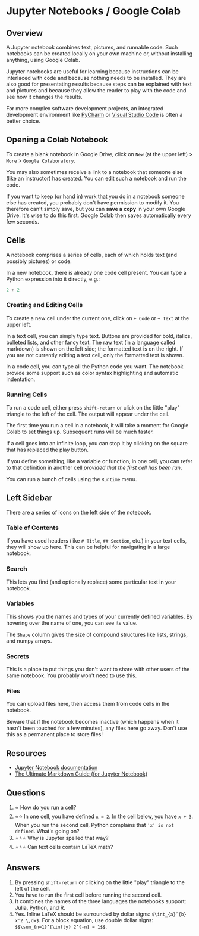 # Jupyter Notebooks / Google Colab

## Overview
A Jupyter notebook combines text, pictures, and runnable code. Such notebooks can be created locally on your own machine or, without installing anything, using Google Colab.

Jupyter notebooks are useful for learning because instructions can be interlaced with code and because nothing needs to be installed. They are also good for presentating results because steps can be explained with text and pictures and because they allow the reader to play with the code and see how it changes the results.

For more complex software development projects, an integrated development environment like [PyCharm](development_tools/pycharm.md) or [Visual Studio Code](development_tools/vs_code.md) is often a better choice.

## Opening a Colab Notebook

To create a blank notebook in Google Drive, click on `New` (at the upper left) > `More` > `Google Colaboratory`.

You may also sometimes receive a link to a notebook that someone else (like an instructor) has created. You can edit such a notebook and run the code.

If you want to keep (or hand in) work that you do in a notebook someone else has created, you probably don't have permission to modify it. You therefore can't simply save, but you can **save a copy** in your own Google Drive. It's wise to do this first. Google Colab then saves automatically every few seconds.

## Cells

A notebook comprises a series of cells, each of which holds text (and possibly pictures) or code.

In a new notebook, there is already one code cell present. You can type a Python expression into it directly, e.g.:

```python
2 + 2
```

### Creating and Editing Cells

To create a new cell under the current one, click on `+ Code` or `+ Text` at the upper left.

In a text cell, you can simply type text. Buttons are provided for bold, italics, bulleted lists, and other fancy text. The raw text (in a language called markdown) is shown on the left side; the formatted text is on the right. If you are not currently editing a text cell, only the formatted text is shown.

In a code cell, you can type all the Python code you want. The notebook provide some support such as color syntax highlighting and automatic indentation.

### Running Cells

To run a code cell, either press `shift-return` or click on the little "play" triangle to the left of the cell. The output will appear under the cell.

The first time you run a cell in a notebook, it will take a moment for Google Colab to set things up. Subsequent runs will be much faster.

If a cell goes into an infinite loop, you can stop it by clicking on the square that has replaced the play button.

If you define something, like a variable or function, in one cell, you can refer to that definition in another cell *provided that the first cell has been run*.

You can run a bunch of cells using the `Runtime` menu.

## Left Sidebar

There are a series of icons on the left side of the notebook.

### Table of Contents

If you have used headers (like `# Title`, `## Section`, etc.) in your text cells, they will show up here. This can be helpful for navigating in a large notebook.

### Search

This lets you find (and optionally replace) some particular text in your notebook.

### Variables

This shows you the names and types of your currently defined variables. By hovering over the name of one, you can see its value.

The `Shape` column gives the size of compound structures like lists, strings, and numpy arrays.

### Secrets

This is a place to put things you don't want to share with other users of the same notebook. You probably won't need to use this.

### Files

You can upload files here, then access them from code cells in the notebook.

Beware that if the notebook becomes inactive (which happens when it hasn't been touched for a few minutes), any files here go away. Don't use this as a permanent place to store files!

## Resources

- [Jupyter Notebook documentation](https://jupyter-notebook.readthedocs.io/en/latest/notebook.html)
- [The Ultimate Markdown Guide (for Jupyter Notebook)](https://medium.com/analytics-vidhya/the-ultimate-markdown-guide-for-jupyter-notebook-d5e5abf728fd)

## Questions
1. :star: How do you run a cell?
1. :star::star: In one cell, you have defined `x = 2`. In the cell below, you have `x + 3`. When you run the second cell, Python complains that `'x' is not defined`. What's going on? 
1. :star::star::star: Why is Jupyter spelled that way?
1. :star::star::star: Can text cells contain LaTeX math?

## Answers
1. By pressing `shift-return` or clicking on the little "play" triangle to the left of the cell.
1. You have to run the first cell before running the second cell.
1. It combines the names of the three languages the notebooks support: Julia, Python, and R.
1. Yes. Inline LaTeX should be surrounded by dollar signs: `$\int_{a}^{b} x^2 \,dx$`. For a block equation, use double dollar signs: `$$\sum_{n=1}^{\infty} 2^{-n} = 1$$`.
